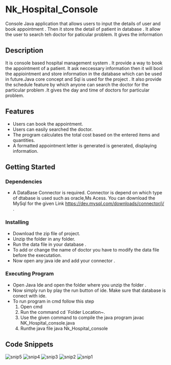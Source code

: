 
# Nk_Hospital_Console
 Console Java application that allows users to input the details of user and book appointment .  Then it store the detail of patient in database .  It allow the user to search teh doctor for paticular problem. It gives the information 

 ## Description
 It is console based hospital management system . It provide a way to book the appointment of a patient. It ask neccessary information then it will bool the appiointment and store information in the database which can be used in future.Java core concept and Sql is used for the project . It also provide the schedule feature  by which anyone can search the doctor for the particular problem .It gives the day and time of doctors for particular problem. 

## Features
- Users can book the appointment.
- Users can easily searched the doctor.
- The program calculates the total cost based on the entered items and quantities.
- A formatted appointment letter is generated is generated, displaying information.

 ## Getting Started

 ### Dependencies
 - A DataBase Connector is required. Connector is depend on which type of dtabase is used such as oracle,Ms Acess. You can download the MySql for the given Link https://dev.mysql.com/downloads/connector/j/ . 

 ### Installing 
 - Download the zip file of project.
 - Unzip the folder in any folder.
 - Run the data file in your database .
 - To add or change the name of doctor you have to modify the data file before the executation.
 - Now open any java ide and add your connector .

### Executing Program
 - Open Java Ide and open the folder  where you unzip the folder .
 - Now simply run by play the run button of ide. Make sure that database is conect with ide.
 - To run program in cmd follow this step
   1. Open cmd
   2. Run the command
      cd `Folder Location~.
   3. Use the given command to compile the java program
      javac NK_Hospital_console.java
   4. Runthe java file
      java Nk_Hospital_console

 ## Code Snippets
 ![snip5](https://github.com/hp2604/Nk_Hospital_Console/assets/95865009/51b3cb3c-813c-4234-ad7b-36d4504b7171)
![snip4](https://github.com/hp2604/Nk_Hospital_Console/assets/95865009/b95787aa-4d6d-4832-bf7e-6a7eb06e450f)
![snip3](https://github.com/hp2604/Nk_Hospital_Console/assets/95865009/8d335378-edb6-4dde-a120-7ba56ad70c5e)
![snip2](https://github.com/hp2604/Nk_Hospital_Console/assets/95865009/26a1c26c-77d0-4d5d-bb0a-c5d7c644f792)
![snip1](https://github.com/hp2604/Nk_Hospital_Console/assets/95865009/ef121885-eb54-4056-8034-e97569188e2d)
